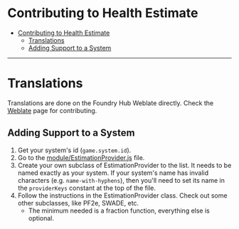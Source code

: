 # Contributing to Health Estimate

-   [Contributing to Health Estimate](#contributing-to-health-estimate)
    - [Translations](#translations)
    -   [Adding Support to a System](#adding-support-to-a-system)

---

# Translations
Translations are done on the Foundry Hub Weblate directly. Check the [Weblate](https://weblate.foundryvtt-hub.com/engage/healthEstimate/) page for contributing.

## Adding Support to a System

1. Get your system's id (`game.system.id`).
2. Go to the [module/EstimationProvider.js](./module/EstimationProvider.js) file.
3. Create your own subclass of EstimationProvider to the list. It needs to be named exactly as your system. If your system's name has invalid characters (e.g. `name-with-hyphens`), then you'll need to set its name in the `providerKeys` constant at the top of the file.
4. Follow the instructions in the EstimationProvider class. Check out some other subclasses, like PF2e, SWADE, etc.
    - The minimum needed is a fraction function, everything else is optional.
